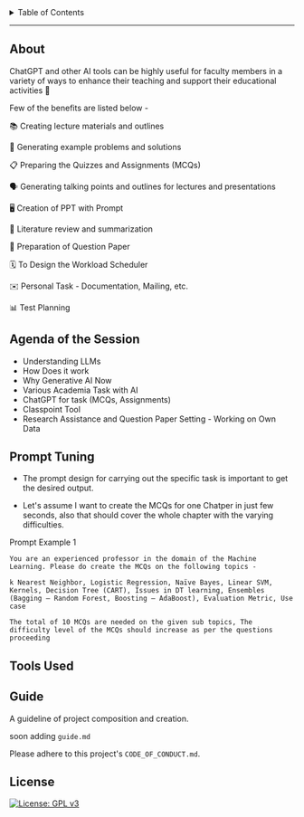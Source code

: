 



<details>
  <summary>Table of Contents</summary>
  <ol>
    <li><a href="#About">About</a></li>
    <li><a href="#Agenda-of-the-Session">Features</a></li>
    <li><a href="#Tech-Stack">Tech Stack</a></li>
    <li><a href="#Languages-and-Tools">Languages and Tools</a></li>
    <li><a href="#Workflow">Workflow</a></li>
    <li><a href="#Instructions-on-running-project-locally">Instructions on running project locally</a></li>
    <li><a href="#Contributing">Contributing</a></li>
    <li><a href="#Guide">Guide</a></li>
    <li><a href="#License">License</a></li>

  </ol>
</details>

------

## About

ChatGPT and other AI tools can be highly useful for faculty members in a variety of ways to enhance their teaching and support their educational activities 📜

Few of the benefits are listed below -

📚 Creating lecture materials and outlines

📝 Generating example problems and solutions

📋 Preparing the Quizzes and Assignments (MCQs)

🗣️ Generating talking points and outlines for lectures and presentations

🖥️ Creation of PPT with Prompt

📖 Literature review and summarization

📄 Preparation of Question Paper 


🗓️ To Design the Workload Scheduler

✉️ Personal Task - Documentation, Mailing, etc.

📊 Test Planning 


## Agenda of the Session

- Understanding LLMs
- How Does it work
- Why Generative AI Now
- Various Academia Task with AI
- ChatGPT for task (MCQs, Assignments)
- Classpoint Tool 
- Research Assistance and Question Paper Setting - Working on Own Data


## Prompt Tuning 

- The prompt design for carrying out the specific task is important to get the desired output.

- Let's assume I want to create the MCQs for one Chatper in just few seconds, also that should cover the whole chapter with the varying difficulties.


Prompt Example 1
```
You are an experienced professor in the domain of the Machine Learning. Please do create the MCQs on the following topics -

k Nearest Neighbor, Logistic Regression, Naïve Bayes, Linear SVM,
Kernels, Decision Tree (CART), Issues in DT learning, Ensembles
(Bagging – Random Forest, Boosting – AdaBoost), Evaluation Metric, Use
case

The total of 10 MCQs are needed on the given sub topics, The difficulty level of the MCQs should increase as per the questions proceeding
```

## Tools Used 


## Guide

A guideline of project composition and creation.

soon adding `guide.md`

Please adhere to this project's `CODE_OF_CONDUCT.md`.


## License

[![License: GPL v3](https://img.shields.io/badge/License-GPLv3-blue.svg)](https://www.gnu.org/licenses/gpl-3.0)

